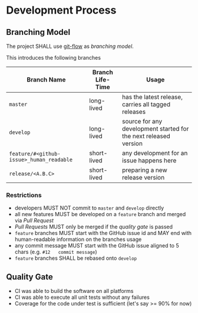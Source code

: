 # Development Process

## Branching Model
The project SHALL use [git-flow](https://www.atlassian.com/git/tutorials/comparing-workflows/gitflow-workflow) as _branching model_.

This introduces the following branches

| Branch Name                                | Branch Life-Time | Usage                                                            |
| -------------------------------------------|------------------|------------------------------------------------------------------|
| `master`                                   | long-lived       | has the latest release, carries all tagged releases              |
| `develop`                                  | long-lived       | source for any development started for the next released version |
| `feature/#<github-issue>_human_readable`   | short-lived      | any development for an issue happens here                        |
| `release/<A.B.C>`                          | short-lived      | preparing a new release version                                  |


### Restrictions
- developers MUST NOT commit to `master` and `develop` directly
- all new features MUST be developed on a `feature` branch and merged via _Pull Request_
- _Pull Requests_ MUST only be merged if the _quality gate_ is passed
- `feature` branches MUST start with the GitHub issue id and MAY end with human-readable information on the branches usage
- any commit message MUST start with the GitHub issue aligned to 5 chars (e.g. `#12   commit message`)
- `feature` branches SHALL be rebased onto `develop`

## Quality Gate
- CI was able to build the software on all platforms
- CI was able to execute all unit tests without any failures 
- Coverage for the code under test is sufficient (let's say >= 90% for now)
